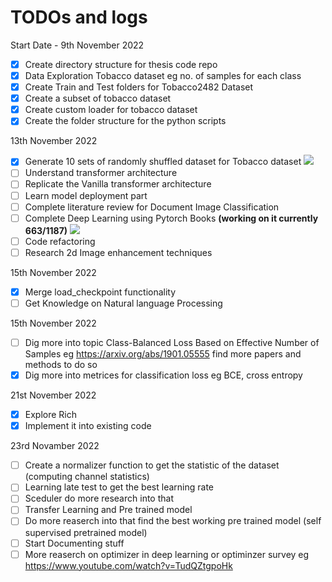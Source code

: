 # TODOs and logs 

Start Date - 9th November 2022
- [X] Create directory structure for thesis code repo
- [X] Data Exploration Tobacco dataset eg no. of samples for each class
- [X] Create Train and Test folders for Tobacco2482 Dataset
- [X] Create a subset of tobacco dataset
- [X] Create custom loader for tobacco dataset 
- [X] Create the folder structure for the python scripts

13th November 2022
- [X] Generate 10 sets of randomly shuffled dataset for Tobacco dataset ![](https://geps.dev/progress/100)
- [ ] Understand transformer architecture
- [ ] Replicate the Vanilla transformer architecture
- [ ] Learn model deployment part
- [ ] Complete literature review for Document Image Classification
- [ ] Complete Deep Learning using Pytorch Books **(working on it currently 663/1187)** ![](https://geps.dev/progress/50)
- [ ] Code refactoring
- [ ] Research 2d Image enhancement techniques

15th November 2022
- [X] Merge load_checkpoint functionality
- [ ] Get Knowledge on Natural language Processing

15th November 2022 
- [ ] Dig more into topic Class-Balanced Loss Based on Effective Number of Samples eg https://arxiv.org/abs/1901.05555 find more papers and methods to do so
- [X] Dig more into metrices for classification loss eg BCE, cross entropy

21st November 2022
- [X] Explore Rich 
- [X] Implement it into existing code

23rd Novamber 2022
- [ ] Create a normalizer function to get the statistic of the dataset (computing channel statistics)
- [ ] Learning late test to get the best learning rate
- [ ] Sceduler do more research into that
- [ ] Transfer Learning and Pre trained model
- [ ] Do more reaserch into that find the best working pre trained model (self supervised pretrained model)
- [ ] Start Documenting stuff
- [ ] More reaserch on optimizer in deep learning or optiminzer survey eg https://www.youtube.com/watch?v=TudQZtgpoHk
